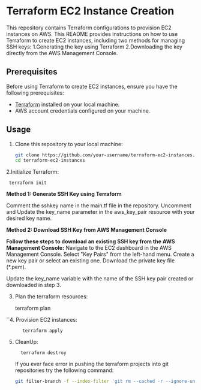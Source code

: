 # Terraform EC2 Instance Creation

This repository contains Terraform configurations to provision EC2 instances on AWS. 
This README provides instructions on how to use Terraform to create EC2 instances, including two methods for managing SSH keys: 
1.Generating the key using Terraform 
2.Downloading the key directly from the AWS Management Console.

## Prerequisites

Before using Terraform to create EC2 instances, ensure you have the following prerequisites:

- [Terraform](https://www.terraform.io/downloads.html) installed on your local machine.
- AWS account credentials configured on your machine.

## Usage

1. Clone this repository to your local machine:

   ```bash
   git clone https://github.com/your-username/terraform-ec2-instances.git
   cd terraform-ec2-instances

2.Initialize Terraform:
  
     terraform init




**Method 1: Generate SSH Key using Terraform**

Comment the sshkey name in the main.tf file in the repository.
Uncomment and Update the key_name parameter in the aws_key_pair resource with your desired key name.

**Method 2: Download SSH Key from AWS Management Console**

**Follow these steps to download an existing SSH key from the AWS Management Console:**
  Navigate to the EC2 dashboard in the AWS Management Console.
  Select "Key Pairs" from the left-hand menu.
  Create a new key pair or select an existing one.
  Download the private key file (*.pem).

  Update the key_name variable with the name of the SSH key pair created or downloaded in step 3.

  3. Plan the terraform resources:

      terraform plan

``4. Provision EC2 instances:
  
          terraform apply

  5. CleanUp:

           terraform destroy



     If you ever face error in pushing the terraform projects into git repositories try the following command:

        ```bash
        git filter-branch -f --index-filter 'git rm --cached -r --ignore-unmatch .terraform/'

  

   
